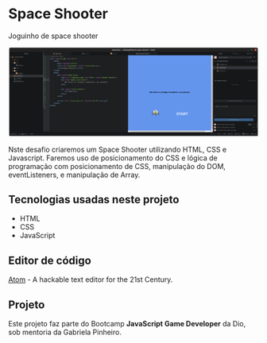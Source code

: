 # Space Shooter

Joguinho de space shooter

![](./img/Captura-Space-Shooter.png)

Nste desafio criaremos um Space Shooter utilizando HTML, CSS e Javascript. Faremos uso de posicionamento do CSS e lógica de programação com posicionamento de CSS, manipulação do DOM, eventListeners, e manipulação de Array.

## Tecnologias usadas neste projeto
- HTML
- CSS
- JavaScript

## Editor de código
[Atom](https://atom.io/) - A hackable text editor for the 21st Century.


## Projeto
Este projeto faz parte do Bootcamp **JavaScript Game Developer** da Dio, sob
mentoria da Gabriela Pinheiro.
